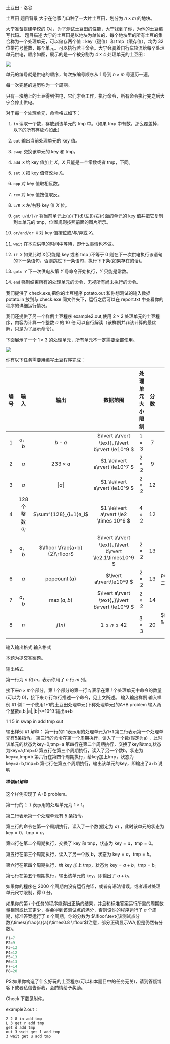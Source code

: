 



土豆田 - 洛谷














土豆田
题目背景
大宁在他家门口种了一大片土豆田，划分为 $n \times m$ 的地块。

大宁准备搭建学校的 OJ，为了测试土豆田的性能，大宁找到了你，为他的土豆编写代码。
题目描述
大宁的土豆田是以地块为单位的，每个地块里的所有土豆的集合称为一个处理单元，可以储存两个值：key（键值）和 tmp（缓存值），均为 $32$ 位带符号整数，每个单元。可以执行若干命令。大宁会骑着自行车轮流给每个处理单元供电，顺序如图，展示的是一个被分割为 $4\times 4$ 处理单元的土豆田：

  ![](https://cdn.luogu.com.cn/upload/pic/12313.png) 

单元的编号就是供电的顺序，每次按编号顺序从 $1$ 号到 $n\times m$ 号遍历一遍。

每一次完整的遍历称为一个周期。

只有一块地上的土豆得到供电，它们才会工作，执行命令，所有命令执行完之后大宁会停止供电。

对于每一个处理单元，命令格式如下：

1. `in` 读取一个数，存放到该单元的 $\text{tmp}$ 中。（如果 $\text{tmp}$ 中有数，那么覆盖掉，以下的所有存放均如此）

1. `out` 输出当前处理单元的 $\text{key}$ 值。

1. `swap` 交换该单元的 $\text{key}$ 和 $\text{tmp}$。

1. `add X` 给 $\text{key}$ 值加上 $X$，$X$ 只能是一个常数或者 $\text{tmp}$，下同。

1. `set X` 把 $\text{key}$ 值修改为 $X$。

1. `opp` 对 $\text{key}$ 值取相反数。

1. `rev` 对 $\text{key}$ 值按位取反。

1. `L/R X` 左/右移 $\text{key}$ 值 $X$ 位。

1. `get u/d/l/r` 将当前单元上(u)/下(d)/左(l)/右(r)面的单元的 $\text{key}$ 值并把它复制到本单元的 $\text{tmp}$，位置规则按照前面的图片所示。

1. `or/and/or X` 对 $\text{key}$ 值按位或/与/异或 $X$。

1. `wait` 在本次供电的时间中等待，即什么事情也不做。

1. `if X` 如果此时 X(只能是 $\text{key}$ 或者 $\text{tmp}$ )不等于 $0$ 则在下一次供电执行该语句的下一条语句，否则跳过下一条语句，执行下下条(如果存在的话)。

1. `goto Y`  下一次供电从第 $Y$ 号命令开始执行，$Y$ 只能是常数。

1. `end` 强制结束所有的处理单元的命令，无视所有尚未执行的命令。

我们提供了 check.exe,把你的土豆程序 potato.out 和你想测试的输入数据 potato.in 放到与 check.exe 同文件夹下，运行之后可以在 report.txt 中查看你的程序的详细运行情况。

我们还提供了另一个样例土豆程序 example2.out,使用 $2\times2$ 处理单元的土豆程序，内容为计算一个整数 $a$ 的 $10$ 倍,可以自行解读（该样例并非该计算的最优解，只是为了展示命令）。

下面展示了一个 $1 \times 3$ 的处理单元，所有单元不一定需要全部使用。

![](https://cdn.luogu.com.cn/upload/pic/12314.png)

你有以下任务需要用编写土豆程序完成：

|编号|输入|输出|数据范围|处理单元大小限制|分数|补充说明|
| :----------: | :----------: | :----------:| :----------:| :----------:|:----------: | :----------: |
|$1$|$a\text{，}b$|$b-a$|$\lvert a\rvert \text{，}\lvert b\rvert \le10^9 $|$1 \times 3$|$7$|无|
|$2$|$a$|$233\times a$|$1 \le\lvert a\rvert \le10^7 $|$2 \times 2$|$9$|无|
|$3$|$a$|$\lvert a \rvert$|$1 \le\lvert a\rvert \le10^9 $|$2 \times 2$|$12$|求 $a$ 的绝对值|
|$4$|$128$ 个整数 $a_i$|$\sum^{128}_{i=1}a_i$|$1 \le\lvert a\rvert \le2 \times 10^6 $|$4 \times 2$|$12$|无|
|$5$|$a\text{，}b$|$\lfloor \frac{a+b}{2}\rfloor$|$\lvert a\rvert \text{，}\lvert b\rvert \le2.1\times10^9 $|$2 \times 2$|$13$|无|
|$6$|$a$|$\operatorname{popcount}(a)$|$\lvert a\rvert\le10^9 $|$2 \times 2$|$13$|$\operatorname{popcount}(a)$表示 $a$ 在二进制表示下 $1$ 的个数|
|$7$|$a\text{，}b$|$\max {(a,b)}$|$\lvert a\rvert \text{，}\lvert b\rvert \le10^9 $|$2 \times 2$|$14$|无|
|$8$|$n$|$f(n)$|$1 \le n \le 42$|$3 \times 3$|$20$|$f(n)=\begin{cases}1 & n<2\\f(n-1)+f(n-2) & n\ge 2\end{cases}$|
输入输出格式
输入格式

本题为提交答案题。

输出格式

第一行为 $n$ 和 $m$，表示你用了 $n$ 行 $m$ 列。

接下来$n\times m$个部分，第 $i$ 个部分的第一行 $t_i$ 表示在第 $i$ 个处理单元中命令的数量(可以为 $0$)，接下来 $t_i$ 行每行描述一个命令，见上文所述。
输入输出样例
输入样例 #1
例：一个使用1*1的土豆田处理单元(下称处理单元)的A+B problem
输入两个整数a,b,|a|,|b|<=10^9
输出a+b

1 1
5
in
swap
in
add tmp
out

输出样例 #1
解释：
第一行的1 1表示用的处理单元为1*1
第二行表示第一个处理单元有5条指令。
第三行的命令在第一个周期执行，读入了一个数(假定为a) ，此时该单元的状态为key=0,tmp=a
第四行在第二个周期执行，交换了key和tmp,状态为key=a,tmp=0
第五行在第三个周期执行，读入了另一个数b，状态为key=a,tmp=b
第六行在第四个周期执行，给key加上tmp，状态为key=a+b,tmp=b
第七行在第五个周期执行，输出该单元的key，即输出了a+b
说明
#### 样例#1解释

这个样例实现了 A+B problem。

第一行的 `1 1` 表示用的处理单元为 $1\times1$。

第二行表示第一个处理单元有 $5$ 条指令。

第三行的命令在第一个周期执行，读入了一个数(假定为 $a$) ，此时该单元的状态为 $\text{key}= 0 \text{，}\text{tmp}= a$。

第四行在第二个周期执行，交换了 $\text{key}$ 和 $\text{tmp}$，状态为 $\text{key}= a \text{，}\text{tmp}= 0$。

第五行在第三个周期执行，读入了另一个数 $b$，状态为 $\text{key}= a \text{，}\text{tmp}= b$。

第六行在第四个周期执行，给 $\text{key}$ 加上 $\text{tmp}$，状态为 $\text{key}= a+b \text{，}\text{tmp}= b$。

第七行在第五个周期执行，输出该单元的 $\text{key}$，即输出了 $a+b$。


如果你的程序在 $2000$ 个周期内没有运行完毕，或者有语法错误，或者超过处理单元尺寸限制，得 $0$ 分。

如果你的第 $i$ 个任务的程序能得出正确的结果，并且和标准答案运行所需的周期数量相同或比其更少，得会得到该测试点的满分，否则设你的程序运行了 $a$ 个周期，标准答案运行了 $s$ 个周期，你的分数为 $\lfloor\text{该测试点分数}\times(\frac{s}{a})\times0.8 \rfloor$(注意，部分正确显示WA,但是仍然有分数)。

```cpp
P1=7
P2=9
P3=12
P4=12
P5=13
P6=13
P7=14
P8=20
```

PS:如果你构造了什么好玩的土豆程序(可以和本题目中的任务无关)，请到答疑博客下或者私信告诉我，会酌情给予奖励。

Check 下载见附件。

example2.out：

```
2 2 8 in add tmp
L 3 get r add tmp
get d add tmp
out 3 wait get l add tmp
3 wait get u add tmp
```






